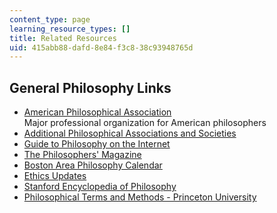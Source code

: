 ```yaml
---
content_type: page
learning_resource_types: []
title: Related Resources
uid: 415abb88-dafd-8e84-f3c8-38c93948765d
---
```


General Philosophy Links
------------------------

*   [American Philosophical Association](http://www.apaonline.org/)  
    Major professional organization for American philosophers
*   [Additional Philosophical Associations and Societies](http://www.amphilsoc.org/)
*   [Guide to Philosophy on the Internet](http://www.earlham.edu/%7Epeters/philinks.htm)
*   [The Philosophers' Magazine](https://www.philosophersmag.com/)
*   [Boston Area Philosophy Calendar](https://sites.google.com/site/bosphilos/)
*   [Ethics Updates](http://www.dooyoo.co.uk/internet-sites/ethics-acusd-edu/)
*   [Stanford Encyclopedia of Philosophy](http://plato.stanford.edu/contents.html)
*   [Philosophical Terms and Methods - Princeton University](http://www.princeton.edu/main/)